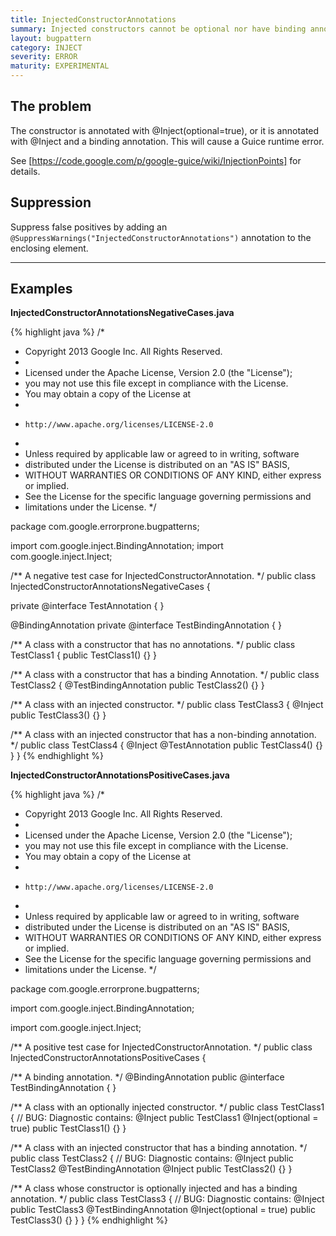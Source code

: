 ```yaml
---
title: InjectedConstructorAnnotations
summary: Injected constructors cannot be optional nor have binding annotations
layout: bugpattern
category: INJECT
severity: ERROR
maturity: EXPERIMENTAL
---
```


<!--
*** AUTO-GENERATED, DO NOT MODIFY ***
To make changes, edit the @BugPattern annotation or the explanation in docs/bugpattern.
-->

## The problem
The constructor is annotated with @Inject(optional=true), or it is annotated with @Inject and a binding annotation. This will cause a Guice runtime error.

See [https://code.google.com/p/google-guice/wiki/InjectionPoints] for details.

## Suppression
Suppress false positives by adding an `@SuppressWarnings("InjectedConstructorAnnotations")` annotation to the enclosing element.

----------

## Examples
__InjectedConstructorAnnotationsNegativeCases.java__

{% highlight java %}
/*
 * Copyright 2013 Google Inc. All Rights Reserved.
 *
 * Licensed under the Apache License, Version 2.0 (the "License");
 * you may not use this file except in compliance with the License.
 * You may obtain a copy of the License at
 *
 *     http://www.apache.org/licenses/LICENSE-2.0
 *
 * Unless required by applicable law or agreed to in writing, software
 * distributed under the License is distributed on an "AS IS" BASIS,
 * WITHOUT WARRANTIES OR CONDITIONS OF ANY KIND, either express or implied.
 * See the License for the specific language governing permissions and
 * limitations under the License.
 */

package com.google.errorprone.bugpatterns;

import com.google.inject.BindingAnnotation;
import com.google.inject.Inject;

/** A negative test case for InjectedConstructorAnnotation. */
public class InjectedConstructorAnnotationsNegativeCases {

  private @interface TestAnnotation {
  }

  @BindingAnnotation
  private @interface TestBindingAnnotation {
  }

  /** A class with a constructor that has no annotations. */
  public class TestClass1 {
    public TestClass1() {}
  }

  /** A class with a constructor that has a binding Annotation. */
  public class TestClass2 {
    @TestBindingAnnotation
    public TestClass2() {}
  }

  /** A class with an injected constructor. */
  public class TestClass3 {
    @Inject
    public TestClass3() {}
  }

  /** A class with an injected constructor that has a non-binding annotation. */
  public class TestClass4 {
    @Inject
    @TestAnnotation
    public TestClass4() {}
  }
}
{% endhighlight %}

__InjectedConstructorAnnotationsPositiveCases.java__

{% highlight java %}
/*
 * Copyright 2013 Google Inc. All Rights Reserved.
 *
 * Licensed under the Apache License, Version 2.0 (the "License");
 * you may not use this file except in compliance with the License.
 * You may obtain a copy of the License at
 *
 *     http://www.apache.org/licenses/LICENSE-2.0
 *
 * Unless required by applicable law or agreed to in writing, software
 * distributed under the License is distributed on an "AS IS" BASIS,
 * WITHOUT WARRANTIES OR CONDITIONS OF ANY KIND, either express or implied.
 * See the License for the specific language governing permissions and
 * limitations under the License.
 */

package com.google.errorprone.bugpatterns;

import com.google.inject.BindingAnnotation;

import com.google.inject.Inject;

/** A positive test case for InjectedConstructorAnnotation. */
public class InjectedConstructorAnnotationsPositiveCases {

  /** A binding annotation. */
  @BindingAnnotation
  public @interface TestBindingAnnotation {
  }

  /** A class with an optionally injected constructor. */
  public class TestClass1 {
    // BUG: Diagnostic contains: @Inject public TestClass1
    @Inject(optional = true) public TestClass1() {}
  }

  /** A class with an injected constructor that has a binding annotation. */
  public class TestClass2 {
    // BUG: Diagnostic contains: @Inject public TestClass2
    @TestBindingAnnotation @Inject public TestClass2() {}
  }

  /** A class whose constructor is optionally injected and has a binding annotation. */
  public class TestClass3 {
    // BUG: Diagnostic contains: @Inject public TestClass3
    @TestBindingAnnotation @Inject(optional = true) public TestClass3() {}
  }
}
{% endhighlight %}

